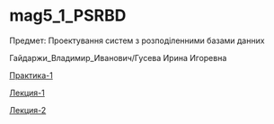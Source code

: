 # mag5_1_PSRBD

Предмет: Проектування систем з розподіленними базами данних

Гайдаржи_Владимир_Иванович/Гусева Ирина Игоревна

[Практика-1](Laba1.md)

[Лекция-1](Lekts1.md)

[Лекция-2](Lekts2.md)